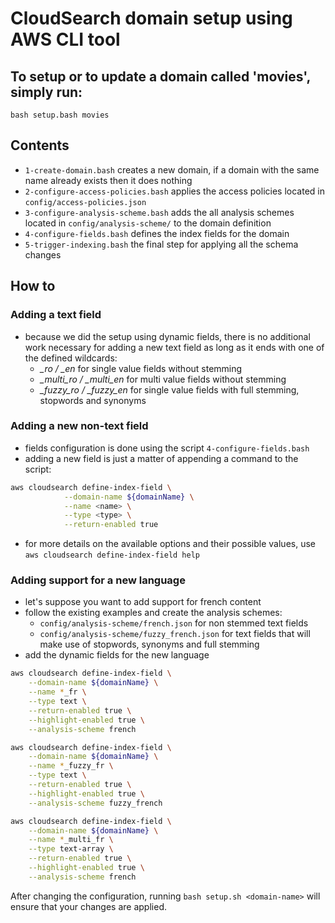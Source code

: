 # CloudSearch domain setup using AWS CLI tool

## To setup or to update a domain called 'movies', simply run:
`bash setup.bash movies`

## Contents
* `1-create-domain.bash` creates a new domain, if a domain with the same name already exists then it does nothing
* `2-configure-access-policies.bash` applies the access policies located in `config/access-policies.json`
* `3-configure-analysis-scheme.bash` adds the all analysis schemes located in `config/analysis-scheme/` to the domain definition
* `4-configure-fields.bash` defines the index fields for the domain
* `5-trigger-indexing.bash` the final step for applying all the schema changes

## How to
### Adding a text field
* because we did the setup using dynamic fields, there is no additional work necessary for adding a new text field as long as it ends with one of the defined wildcards:
    * *_ro / _en* for single value fields without stemming 
    * *_multi_ro / _multi_en* for multi value fields without stemming 
    * *_fuzzy_ro / _fuzzy_en* for single value fields with full stemming, stopwords and synonyms
    
### Adding a new non-text field
* fields configuration is done using the script `4-configure-fields.bash`
* adding a new field is just a matter of appending a command to the script: 
```bash
aws cloudsearch define-index-field \
            --domain-name ${domainName} \
            --name <name> \
            --type <type> \
            --return-enabled true
```
* for more details on the available options and their possible values, use `aws cloudsearch define-index-field help`

### Adding support for a new language
* let's suppose you want to add support for french content
* follow the existing examples and create the analysis schemes:
    * `config/analysis-scheme/french.json` for non stemmed text fields
    * `config/analysis-scheme/fuzzy_french.json` for text fields that will make use of stopwords, synonyms and full stemming
* add the dynamic fields for the new language
```bash
aws cloudsearch define-index-field \
    --domain-name ${domainName} \
    --name *_fr \
    --type text \
    --return-enabled true \
    --highlight-enabled true \
    --analysis-scheme french
```
```bash
aws cloudsearch define-index-field \
    --domain-name ${domainName} \
    --name *_fuzzy_fr \
    --type text \
    --return-enabled true \
    --highlight-enabled true \
    --analysis-scheme fuzzy_french
```
```bash
aws cloudsearch define-index-field \
    --domain-name ${domainName} \
    --name *_multi_fr \
    --type text-array \
    --return-enabled true \
    --highlight-enabled true \
    --analysis-scheme french
```

After changing the configuration, running `bash setup.sh <domain-name>` will ensure that your changes are applied.